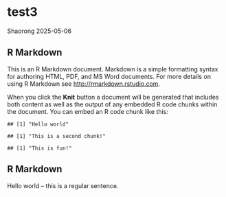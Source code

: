 test3
================
Shaorong
2025-05-06

## R Markdown

This is an R Markdown document. Markdown is a simple formatting syntax
for authoring HTML, PDF, and MS Word documents. For more details on
using R Markdown see <http://rmarkdown.rstudio.com>.

When you click the **Knit** button a document will be generated that
includes both content as well as the output of any embedded R code
chunks within the document. You can embed an R code chunk like this:

    ## [1] "Hello world"

    ## [1] "This is a second chunk!"

    ## [1] "This is fun!"

## R Markdown

Hello world – this is a regular sentence.

